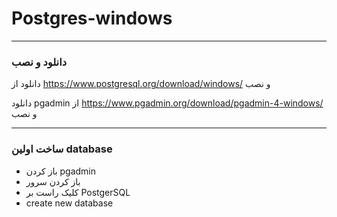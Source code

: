 # Postgres-windows

---

### دانلود و نصب

دانلود از https://www.postgresql.org/download/windows/ و نصب

دانلود pgadmin از https://www.pgadmin.org/download/pgadmin-4-windows/ و نصب

---

### ساخت اولین database

- باز کردن pgadmin 
- باز کردن سرور
- کلیک راست بر PostgerSQL
- create new database

